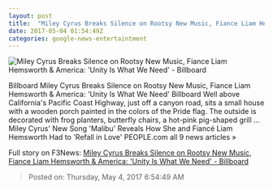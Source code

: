 ```yaml
---
layout: post
title:  "Miley Cyrus Breaks Silence on Rootsy New Music, Fiance Liam Hemsworth & America: 'Unity Is What We Need' - Billboard"
date: 2017-05-04 01:54:49Z
categories: google-news-entertaintment
---
```


![Miley Cyrus Breaks Silence on Rootsy New Music, Fiance Liam Hemsworth & America: 'Unity Is What We Need' - Billboard](http://www.billboard.com/files/media/miley-cyrus-bb11-2017-fhdj-fea-billboard-1500.jpg)

Billboard Miley Cyrus Breaks Silence on Rootsy New Music, Fiance Liam Hemsworth & America: 'Unity Is What We Need' Billboard Well above California's Pacific Coast Highway, just off a canyon road, sits a small house with a wooden porch painted in the colors of the Pride flag. The outside is decorated with frog planters, butterfly chairs, a hot-pink pig-shaped grill ... Miley Cyrus' New Song 'Malibu' Reveals How She and Fiancé Liam Hemsworth Had to 'Refall in Love' PEOPLE.com all 9 news articles »


Full story on F3News: [Miley Cyrus Breaks Silence on Rootsy New Music, Fiance Liam Hemsworth & America: 'Unity Is What We Need' - Billboard](http://www.f3nws.com/n/RNVcNG)

> Posted on: Thursday, May 4, 2017 6:54:49 AM
